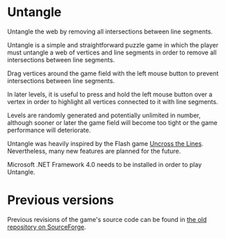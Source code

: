 # Untangle
Untangle the web by removing all intersections between line segments.

Untangle is a simple and straightforward puzzle game in which the player must untangle a web of vertices and line segments in order to remove all intersections between line segments.

Drag vertices around the game field with the left mouse button to prevent intersections between line segments.

In later levels, it is useful to press and hold the left mouse button over a vertex in order to highlight all vertices connected to it with line segments.

Levels are randomly generated and potentially unlimited in number, although sooner or later the game field will become too tight or the game performance will deteriorate.

Untangle was heavily inspired by the Flash game [Uncross the Lines](http://www.mathsisfun.com/games/uncross-the-lines.html). Nevertheless, many new features are planned for the future.

Microsoft .NET Framework 4.0 needs to be installed in order to play Untangle.

# Previous versions
Previous revisions of the game's source code can be found in [the old repository on SourceForge](https://sourceforge.net/p/untanglegame/).
